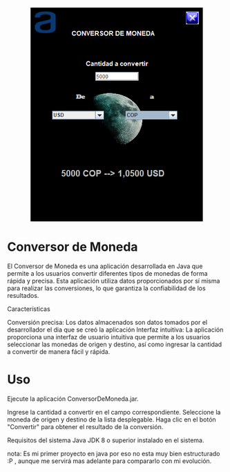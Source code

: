 <p align="center">
  <img src="https://github.com/miloRobles/ConversorAluraG4/blob/master/conversorAlura.png " alt="conversor de moneda">
</p>


<h1>Conversor de Moneda</h1>
El Conversor de Moneda es una aplicación desarrollada en Java que permite a los usuarios convertir diferentes tipos de monedas de forma rápida y precisa. Esta aplicación utiliza datos proporcionados por sí misma para realizar las conversiones, lo que garantiza la confiabilidad de los resultados.

Características

Conversión precisa: Los datos almacenados son datos tomados por el desarrollador el dia que se creó la aplicación
Interfaz intuitiva: La aplicación proporciona una interfaz de usuario intuitiva que permite a los usuarios seleccionar las monedas de origen y destino, así como ingresar la cantidad a convertir de manera fácil y rápida.

<h1>Uso</h1>

Ejecute la aplicación ConversorDeMoneda.jar.

Ingrese la cantidad a convertir en el campo correspondiente.
Seleccione la moneda de origen y destino de la lista desplegable.
Haga clic en el botón "Convertir" para obtener el resultado de la conversión.

Requisitos del sistema
Java JDK 8 o superior instalado en el sistema.

nota: Es mi primer proyecto en java por eso no esta muy bien estructurado :P , aunque me servirá mas adelante para compararlo con mi evolución. 













